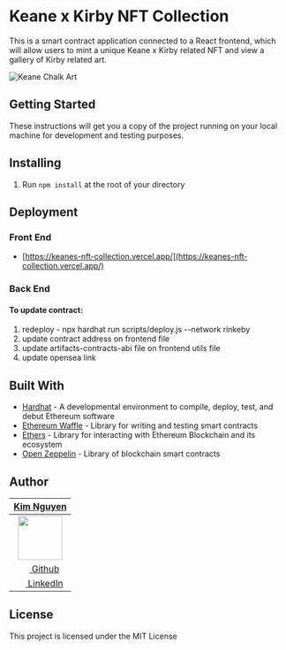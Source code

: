 # Keane x Kirby NFT Collection

This is a smart contract application connected to a React frontend, which will allow users to mint a unique Keane x Kirby related NFT and view a gallery of Kirby related art. 

![Keane Chalk Art](https://github.com/kimnivore/keanes_nft_fe/blob/main/src/assets/KeanesArt.png?raw=true)

## Getting Started
These instructions will get you a copy of the project running on your local machine for development and testing purposes.
## Installing
1. Run `npm install` at the root of your directory
## Deployment
### Front End
- [https://keanes-nft-collection.vercel.app/](https://keanes-nft-collection.vercel.app/)
### Back End
#### To update contract:

1. redeploy - npx hardhat run scripts/deploy.js --network rinkeby
2. update contract address on frontend file
3. update artifacts-contracts-abi file on frontend utils file
4. update opensea link

## Built With
- [Hardhat](https://hardhat.org/) - A developmental environment to compile, deploy, test, and debut Ethereum software
- [Ethereum Waffle](https://ethereum-waffle.readthedocs.io/en/latest/) - Library for writing and testing smart contracts
- [Ethers](https://docs.ethers.io/v5/) - Library for interacting with Ethereum Blockchain and its ecosystem
- [Open Zeppelin](https://openzeppelin.com/contracts) - Library of blockchain smart contracts



## Author
|                                     [**Kim Nguyen**](https://github.com/kimnivore)                                    | 
| :-------------------------------------------------------------------------------------------------------------------: | 
|     [<img src="https://avatars.githubusercontent.com/u/91563653?v=4" width="80">](https://github.com/kimnivore)       | 
|              [<img src="https://github.com/favicon.ico" width="15"> Github](https://github.com/kimnivore)             |
| [ <img src="https://static.licdn.com/sc/h/al2o9zrvru7aqj8e1x2rzsrca" width="15"> LinkedIn](https://www.linkedin.com/in/kimnguyen79/)   |

## License

This project is licensed under the MIT License


